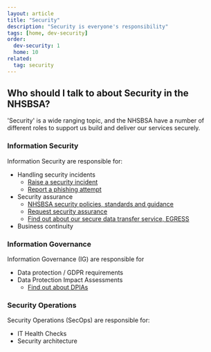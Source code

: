 ```yaml
---
layout: article
title: "Security"
description: "Security is everyone's responsibility"
tags: [home, dev-security]
order: 
  dev-security: 1
  home: 10
related:
  tag: security
---
```

## Who should I talk to about Security in the NHSBSA?

'Security' is a wide ranging topic, and the NHSBSA have a number of different roles to support us build and deliver our services securely.

### Information Security

Information Security are responsible for:

* Handling security incidents
  * [Raise a security incident][nhsbsa_report_security_incident]
  * [Report a phishing attempt][nhsbsa_phishing]
* Security assurance
  * [NHSBSA security policies, standards and guidance][nhsbsa_security_policies_standards_guidance]
  * [Request security assurance][nhsbsa_request_security_assurance]
  * [Find out about our secure data transfer service, EGRESS][nhsbsa_security_egress]
* Business continuity

### Information Governance

Information Governance (IG) are responsible for

* Data protection / GDPR requirements
* Data Protection Impact Assessments
  * [Find out about DPIAs][nhsbsa_security_dpia]

### Security Operations

Security Operations (SecOps) are responsible for:

* IT Health Checks
* Security architecture

[nhsbsa_report_security_incident]: <https://nhsbsauk.sharepoint.com/sites/InformationSecurity/SitePages/How%20to%20raise%20a%20Security%20Incident.aspx>
[nhsbsa_phishing]: <https://nhsbsauk.sharepoint.com/sites/InformationSecurity/SitePages/Phishing,-What-is-it-.aspx>
[nhsbsa_request_security_assurance]: <https://nhsbsauk.sharepoint.com/sites/InformationSecurity/SitePages/Request-Security-Assurance-Work.aspx>
[nhsbsa_security_policies_standards_guidance]: <https://nhsbsauk.sharepoint.com/sites/InformationSecurity/SitePages/NHS-BSA-Information-Security-Policies.aspx?csf=1&e=yie8VY>
[nhsbsa_security_dpia]: <https://nhsbsauk.sharepoint.com/sites/InformationSecurity/SitePages/DPIA.aspx>
[nhsbsa_security_egress]: <https://nhsbsauk.sharepoint.com/sites/InformationSecurity/SitePages/What-is-Egress-and-how-can-I-get-access-.aspx>

